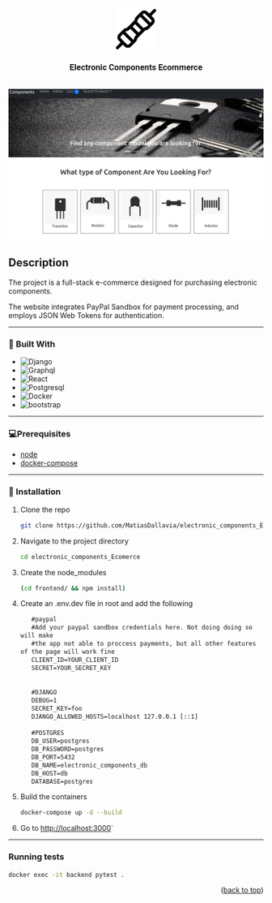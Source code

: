 <!-- PROJECT LOGO -->
<br />

<div align="center">
  <img id="readme-top" src="frontend/public/whiteRes.png" alt="Logo" width="80" height="80">

  <h3 style="font-family: Roboto;" align="center">Electronic Components Ecommerce</h3>
</div>
<br />

<div align="center">
  <img src="frontend/public/preview.png" alt="Logo">
</div>

</div>

<!-- Description -->

## Description

The project is a full-stack e-commerce designed for purchasing electronic components.

The website integrates PayPal Sandbox for payment processing, and employs JSON Web Tokens for authentication.

<hr />

### 🔧 Built With

- <img alt='Django' src='https://img.shields.io/badge/Django-100000?style=for-the-badge&logo=Django&logoColor=white&labelColor=092e20&color=D9E7E1'/>
- <img alt='Graphql' src='https://img.shields.io/badge/Graphql-100000?style=for-the-badge&logo=Graphql&logoColor=white&labelColor=e535ab&color=D9E7E1'/>
- <img alt='React' src='https://img.shields.io/badge/React-100000?style=for-the-badge&logo=React&logoColor=white&labelColor=51dbff&color=D9E7E1'/>
- <img alt='Postgresql' src='https://img.shields.io/badge/PostgresQL-100000?style=for-the-badge&logo=Postgresql&logoColor=white&labelColor=0064a5&color=D9E7E1'/>
- <img alt='Docker' src='https://img.shields.io/badge/Docker-100000?style=for-the-badge&logo=Docker&logoColor=white&labelColor=0db7ed&color=D9E7E1'/>
- <img alt='bootstrap' src='https://img.shields.io/badge/Boostrap-100000?style=for-the-badge&logo=bootstrap&logoColor=white&labelColor=563d7c&color=D9E7E1'/>

<hr />

### 💻Prerequisites

- [node](https://nodejs.org/en/)
- [docker-compose](https://docs.docker.com/get-docker/)

<hr />

### 🚀 Installation

1. Clone the repo
   ```sh
   git clone https://github.com/MatiasDallavia/electronic_components_Ecomerce.git
   ```
2. Navigate to the project directory

   ```sh
   cd electronic_components_Ecomerce
   ```

3. Create the node_modules

   ```sh
   (cd frontend/ && npm install)
   ```

4. Create an .env.dev file in root and add the following
   ```env
      #paypal
      #Add your paypal sandbox credentials here. Not doing doing so will make
      #the app not able to proccess payments, but all other features of the page will work fine
      CLIENT_ID=YOUR_CLIENT_ID
      SECRET=YOUR_SECRET_KEY


      #DJANGO
      DEBUG=1
      SECRET_KEY=foo
      DJANGO_ALLOWED_HOSTS=localhost 127.0.0.1 [::1]

      #POSTGRES
      DB_USER=postgres
      DB_PASSWORD=postgres
      DB_PORT=5432
      DB_NAME=electronic_components_db
      DB_HOST=db
      DATABASE=postgres

   ```
5. Build the containers
   ```sh
   docker-compose up -d --build
   ```
6. Go to [http://localhost:3000](http://localhost:3000)`

<hr>

### Running tests

```sh
docker exec -it backend pytest .
```

<p align="right">(<a href="#readme-top">back to top</a>)</p>
